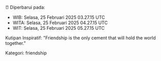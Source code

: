 ⏰ Diperbarui pada:
- WIB: Selasa, 25 Februari 2025 03.27.15 UTC
- WITA: Selasa, 25 Februari 2025 04.27.15 UTC
- WIT: Selasa, 25 Februari 2025 05.27.15 UTC

Kutipan Inspiratif:
"Friendship is the only cement that will hold the world together."


Kategori: friendship

